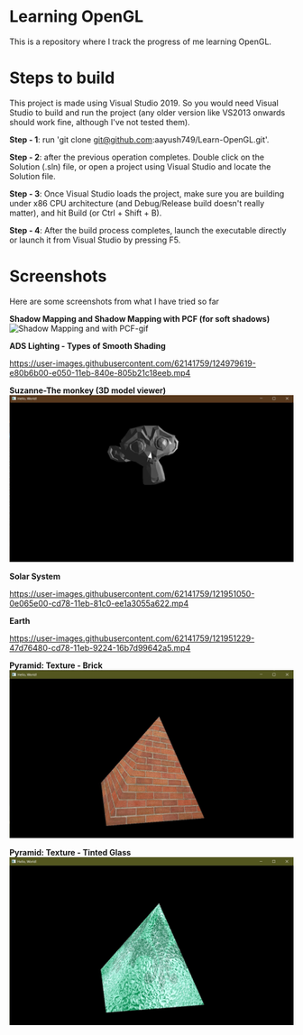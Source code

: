 # Learning OpenGL

This is a repository where I track the progress of me learning OpenGL.

# Steps to build
This project is made using Visual Studio 2019. So you would need Visual Studio to build and run the project (any older version like VS2013 onwards should work fine, although I've not tested them). 

**Step - 1**: run 'git clone git@github.com:aayush749/Learn-OpenGL.git'.

**Step - 2**: after the previous operation completes. Double click on the Solution (.sln) file, or open a project using Visual Studio and locate the Solution file.

**Step - 3**: Once Visual Studio loads the project, make sure you are building under x86 CPU architecture (and Debug/Release build doesn't really matter), and hit Build (or Ctrl + Shift + B).

**Step - 4**: After the build process completes, launch the executable directly or launch it from Visual Studio by pressing F5.

# Screenshots

Here are some screenshots from what I have tried so far

**Shadow Mapping and Shadow Mapping with PCF (for soft shadows)**
![Shadow Mapping and with PCF-gif](https://user-images.githubusercontent.com/62141759/127845593-3fb0c0ce-471b-4906-a104-8682b7f5d2be.gif)


**ADS Lighting - Types of Smooth Shading**


https://user-images.githubusercontent.com/62141759/124979619-e80b6b00-e050-11eb-840e-805b21c18eeb.mp4



**Suzanne-The monkey (3D model viewer)**
![Suzanne](LOGL/Screenshots/3D%20model%20loaded%20with%20lighting.jpg?raw=true "Suzanne")

**Solar System**


https://user-images.githubusercontent.com/62141759/121951050-0e065e00-cd78-11eb-81c0-ee1a3055a622.mp4


**Earth**

https://user-images.githubusercontent.com/62141759/121951229-47d76480-cd78-11eb-9224-16b7d99642a5.mp4



**Pyramid: Texture - Brick**
![Pyramid Texture - Brick](LOGL/Screenshots/Textured%20Pyramid%20-%201.jpg?raw=true "Pyramid: Texture - Brick")

**Pyramid: Texture - Tinted Glass**
![Pyramid Texture - Tinted Glass](LOGL/Screenshots/Textured%20Pyramid%20-%202.jpg?raw=true "Pyramid: Texture - Tinted Glass")
